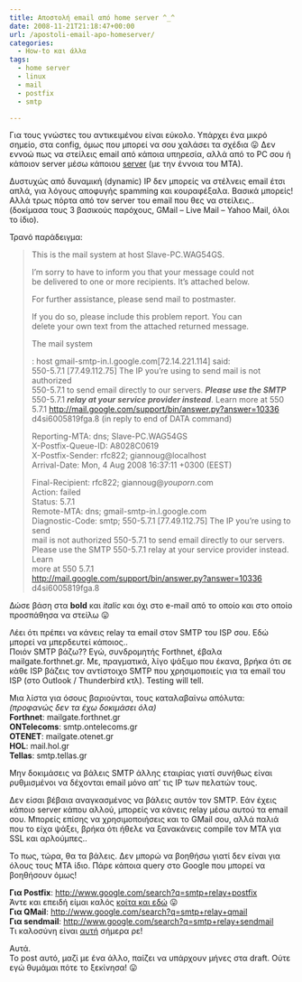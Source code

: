 ```yaml
---
title: Αποστολή email από home server ^_^
date: 2008-11-21T21:18:47+00:00
url: /apostoli-email-apo-homeserver/
categories:
  - How-to και άλλα
tags:
  - home server
  - linux
  - mail
  - postfix
  - smtp

---
```

Για τους γνώστες του αντικειμένου είναι εύκολο. Υπάρχει ένα μικρό σημείο, στα config, όμως που μπορεί να σου χαλάσει τα σχέδια 😛 Δεν εννοώ πως να στείλεις email από κάποια υπηρεσία, αλλά από το PC σου ή κάποιον server μέσω κάποιου [server](http://en.wikipedia.org/wiki/Mail_transfer_agent) (με την έννοια του MTA).  


Δυστυχώς από δυναμική (dynamic) IP δεν μπορείς να στέλνεις email έτσι απλά, για λόγους αποφυγής spamming και κουραφέξαλα. Βασικά μπορείς! Αλλά τρως πόρτα από τον server του email που θες να στείλεις.. (δοκίμασα τους 3 βασικούς παρόχους, GMail &#8211; Live Mail &#8211; Yahoo Mail, όλοι το ίδιο).

Τρανό παράδειγμα:

> This is the mail system at host Slave-PC.WAG54GS.
> 
> I&#8217;m sorry to have to inform you that your message could not  
> be delivered to one or more recipients. It&#8217;s attached below.
> 
> For further assistance, please send mail to postmaster.
> 
> If you do so, please include this problem report. You can  
> delete your own text from the attached returned message.
> 
> The mail system
> 
> : host gmail-smtp-in.l.google.com[72.14.221.114] said:  
> 550-5.7.1 [77.49.112.75] The IP you&#8217;re using to send mail is not authorized  
> 550-5.7.1 to send email directly to our servers. **_Please use the SMTP_**  
> 550-5.7.1 **_relay at your service provider instead_**. Learn more at 550  
> 5.7.1 http://mail.google.com/support/bin/answer.py?answer=10336  
> d4si6005819fga.8 (in reply to end of DATA command)
> 
> Reporting-MTA: dns; Slave-PC.WAG54GS  
> X-Postfix-Queue-ID: A8028C0619  
> X-Postfix-Sender: rfc822; giannoug@localhost  
> Arrival-Date: Mon, 4 Aug 2008 16:37:11 +0300 (EEST)
> 
> Final-Recipient: rfc822; giannoug@_youporn_.com  
> Action: failed  
> Status: 5.7.1  
> Remote-MTA: dns; gmail-smtp-in.l.google.com  
> Diagnostic-Code: smtp; 550-5.7.1 [77.49.112.75] The IP you&#8217;re using to send  
> mail is not authorized 550-5.7.1 to send email directly to our servers.  
> Please use the SMTP 550-5.7.1 relay at your service provider instead. Learn  
> more at 550 5.7.1  
> http://mail.google.com/support/bin/answer.py?answer=10336 d4si6005819fga.8

Δώσε βάση στα **bold** και _italic_ και όχι στο e-mail από το οποίο και στο οποίο προσπάθησα να στείλω 😛

Λέει ότι πρέπει να κάνεις relay τα email στον SMTP του ISP σου. Εδώ μπορεί να μπερδευτεί κάποιος..  
Ποιόν SMTP βάζω?? Εγώ, συνδρομητής Forthnet, έβαλα mailgate.forthnet.gr. Με, πραγματικά, λίγο ψάξιμο που έκανα, βρήκα ότι σε κάθε ISP βάζεις τον αντίστοιχο SMTP που χρησιμοποιείς για τα email του ISP (στο Outlook / Thunderbird κτλ). Testing will tell.

Μια λίστα για όσους βαριούνται, τους καταλαβαίνω απόλυτα:  
_(προφανώς δεν τα έχω δοκιμάσει όλα)_  
**Forthnet**: mailgate.forthnet.gr  
**ONTelecoms**: smtp.ontelecoms.gr  
**OTENET**: mailgate.otenet.gr  
**HOL**: mail.hol.gr  
**Tellas**: smtp.tellas.gr

Μην δοκιμάσεις να βάλεις SMTP άλλης εταιρίας γιατί συνήθως είναι ρυθμισμένοι να δέχονται email μόνο απ&#8217; τις IP των πελατών τους.

Δεν είσαι βέβαια αναγκασμένος να βάλεις αυτόν τον SMTP. Εάν έχεις κάποιο server κάπου αλλού, μπορείς να κάνεις relay μέσω αυτού τα email σου. Μπορείς επίσης να χρησιμοποιήσεις και το GMail σου, αλλά παλιά που το είχα ψάξει, βρήκα ότι ήθελε να ξανακάνεις compile τον MTA για SSL και αρλούμπες..

Το πως, τώρα, θα τα βάλεις. Δεν μπορώ να βοηθήσω γιατί δεν είναι για όλους τους MTA ίδιο. Πάρε κάποια query στο Google που μπορεί να βοηθήσουν όμως!

**Για Postfix**: <http://www.google.com/search?q=smtp+relay+postfix>  
Άντε και επειδή είμαι καλός [κoίτα και εδώ](http://www.gungeralv.org/notes/archives/2003/06/howto_configure_postfix_to_use_a_remote_smtp_relay_host.php) 😛  
**Για QMail**: <http://www.google.com/search?q=smtp+relay+qmail>  
**Για sendmail**: <http://www.google.com/search?q=smtp+relay+sendmail>  
Τι καλοσύνη είναι [αυτή](http://cri.ch/linux/docs/sk0009.html) σήμερα ρε!

Αυτά.  
Το post αυτό, μαζί με ένα άλλο, παίζει να υπάρχουν μήνες στα draft. Ούτε εγώ θυμάμαι πότε το ξεκίνησα! 😛
